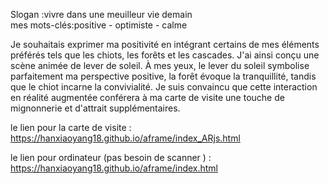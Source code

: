 Slogan :vivre dans une meuilleur vie demain  
mes mots-clés:positive - optimiste - calme    

Je souhaitais exprimer ma positivité en intégrant certains de mes éléments préférés tels que les chiots, les forêts et les cascades. J'ai ainsi conçu une scène animée de lever de soleil. À mes yeux, le lever du soleil symbolise parfaitement ma perspective positive, la forêt évoque la tranquillité, tandis que le chiot incarne la convivialité. Je suis convaincu que cette interaction en réalité augmentée conférera à ma carte de visite une touche de mignonnerie et d'attrait supplémentaires.

le lien pour la carte de visite : https://hanxiaoyang18.github.io/aframe/index_ARjs.html

le lien pour ordinateur (pas besoin de scanner ) : https://hanxiaoyang18.github.io/aframe/index.html

